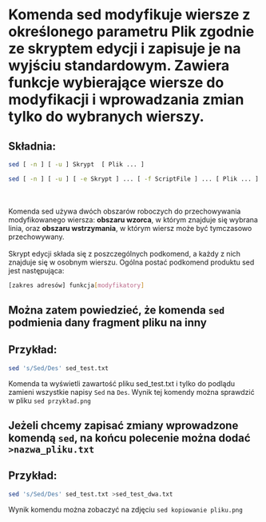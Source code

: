 # Komenda sed modyfikuje wiersze z określonego parametru Plik zgodnie ze skryptem edycji i zapisuje je na wyjściu standardowym. Zawiera funkcje wybierające wiersze do modyfikacji i wprowadzania zmian tylko do wybranych wierszy.

## Składnia:
```sh
sed [ -n ] [ -u ] Skrypt  [ Plik ... ]

sed [ -n ] [ -u ] [ -e Skrypt ] ... [ -f ScriptFile ] ... [ Plik ... ]
```
\
\
Komenda sed używa dwóch obszarów roboczych do przechowywania modyfikowanego wiersza: **obszaru wzorca**, w którym znajduje się wybrana linia, oraz **obszaru wstrzymania**, w którym wiersz może być tymczasowo przechowywany.
\
\
Skrypt edycji składa się z poszczególnych podkomend, a każdy z nich znajduje się w osobnym wierszu. Ogólna postać podkomend produktu sed jest następująca:

```sh
[zakres adresów] funkcja[modyfikatory]
```

## Można zatem powiedzieć, że komenda `sed` podmienia dany fragment pliku na inny
## Przykład:
```sh
sed 's/Sed/Des' sed_test.txt
```
Komenda ta wyświetli zawartość pliku sed_test.txt i tylko do podlądu zamieni wszystkie napisy `Sed` na `Des`. Wynik tej komendy można sprawdzić w pliku `sed przykład.png`

## Jeżeli chcemy zapisać zmiany wprowadzone komendą `sed`, na końcu polecenie można dodać `>nazwa_pliku.txt`
## Przykład:
```sh
sed 's/Sed/Des' sed_test.txt >sed_test_dwa.txt
```
Wynik komendu można zobaczyć na zdjęciu `sed kopiowanie pliku.png`